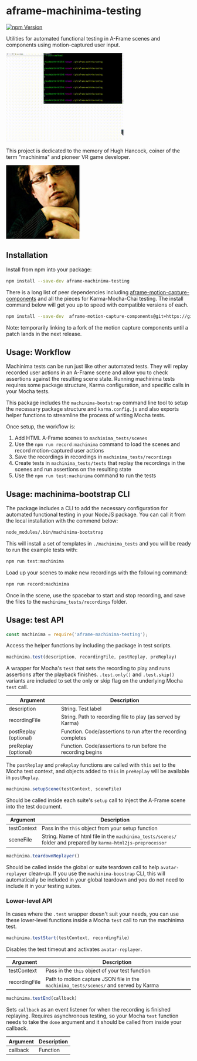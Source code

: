 # aframe-machinima-testing

[![npm Version](http://img.shields.io/npm/v/aframe-machinima-testing.svg?style=flat-square)](https://www.npmjs.com/package/aframe-machinima-testing)

Utilities for automated functional testing in A-Frame scenes and components
using motion-captured user input.

![Demo GIF](readme_files/attract.gif)

This project is dedicated to the memory of Hugh Hancock, coiner of the
term "machinima" and pioneer VR game developer.

![Hugh Hancock Photo](readme_files/hugh_hancock.jpg)

## Installation

Install from npm into your package:

```bash
npm install --save-dev aframe-machinima-testing
```

There is a long list of peer dependencies including
[aframe-motion-capture-components](https://github.com/dmarcos/aframe-motion-capture-components)
and all the pieces for Karma-Mocha-Chai testing. The install command below
will get you up to speed with compatible versions of each.

```bash
npm install --save-dev  aframe-motion-capture-components@git+https://git@github.com/wmurphyrd/aframe-motion-capture-components.git#v0.2.8a chai@^4.1.2 karma@^1.7.1 karma-browserify@^5.1.1 karma-chrome-launcher@^2.2.0 karma-firefox-launcher@^1.0.1 karma-html2js-preprocessor@^1.1.0 karma-mocha@^1.3.0 karma-mocha-reporter@2.1.0 karma-sinon-chai@^1.3.2 mocha@^3.5.3 sinon@^2.1.0 sinon-chai@^2.13.0
```

Note: temporarily linking to a fork of the motion capture components until a patch
lands in the next release.

## Usage: Workflow

Machinima tests can be run just like other automated tests.
They will replay recorded user actions in an A-Frame scene
and allow you to check assertions
against the resulting scene state. Running machinima tests requires some
package structure, Karma configuration, and specific calls in your Mocha tests.

This package includes the `machinima-bootstrap` command line tool to setup
the  necessary package structure and `karma.config.js` and also exports helper
functions to streamline the process of writing Mocha tests.

Once setup, the workflow is:

1. Add HTML A-Frame scenes to `machinima_tests/scenes`
2. Use the `npm run record:machinima` command to load the scenes and
   record motion-captured user actions
3. Save the recordings in recordings in `machinima_tests/recordings`
3. Create tests in `machinima_tests/tests` that replay the recordings in the
   scenes and run assertions on the resulting state
5. Use the `npm run test:machinima` command to run the tests

## Usage: machinima-bootstrap CLI

The package includes a CLI to add the necessary configuration for automated
functional testing in your NodeJS package. You can call it from the local
installation with the commend below:

```bash
node_modules/.bin/machinima-bootstrap
```

This will install a set of templates in `./machinima_tests` and you will
be ready to run the example tests with:

```bash
npm run test:machinima
```

Load up your scenes to make new recordings with the following command:

```bash
npm run record:machinima
```

Once in the scene, use the spacebar to start and stop recording, and save
the files to the `machinima_tests/recordings` folder.

## Usage: test API

```js
const machinima = require('aframe-machinima-testing');
```

Access the helper functions by including the package in test scripts.

```js
machinima.test(description, recordingFile, postReplay, preReplay)
```

A wrapper for Mocha's `test` that sets the recording to play and
runs assertions after the playback finishes. `.test.only()` and `.test.skip()`
variants are included to set the only or skip flag on the underlying
Mocha `test` call.

| Argument | Description |
| --- | --- |
| description | String. Test label |
| recordingFile | String. Path to recording file to play (as served by Karma) |
| postReplay (optional) | Function. Code/assertions to run after the recording completes |
| preReplay (optional) | Function. Code/assertions to run before the recording begins |

The `postReplay` and `preReplay` functions are called with `this` set to the
Mocha test context, and objects added to `this` in `preReplay` will be
available in `postReplay`.

```js
machinima.setupScene(testContext, sceneFile)
```

Should be called inside each suite's `setup` call to inject the A-Frame
scene into the test document.

| Argument | Description |
| --- | --- |
| testContext | Pass in the `this` object from your setup function |
| sceneFile | String. Name of html file in the `machinima_tests/scenes/` folder and prepared by `karma-html2js-preprocessor` |

```js
machinima.teardownReplayer()
```

Should be called inside the global or suite teardown call to help
`avatar-replayer` clean-up. If you use the `machinima-boostrap` CLI,
this will automatically be included in your global teardown and you do not
need to include it in your testing suites.

### Lower-level API

In cases where the `.test` wrapper doesn't suit your needs, you can use these
lower-level functions inside a Mocha `test` call to run the machinima test.

```js
machinima.testStart(testContext, recordingFile)
```

Disables the test timeout and activates `avatar-replayer`.

| Argument | Description |
| --- | --- |
| testContext | Pass in the `this` object of your test function |
| recordingFile | Path to motion capture JSON file in the `machinima_tests/scenes/` and served by Karma |

```js
machinima.testEnd(callback)
```

Sets `callback` as an event listener for when the recording is finished
replaying. Requires asynchronous testing, so your Mocha `test` function needs
to take the `done` argument and it should be called from inside your callback.

| Argument | Description |
| --- | --- |
| callback | Function |
